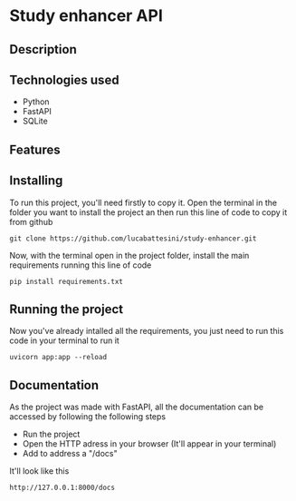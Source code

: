 # Study enhancer API

## Description

## Technologies used
- Python
- FastAPI
- SQLite

## Features

## Installing
To run this project, you'll need firstly to copy it. Open the terminal in the folder you want to install the project an then run this line of code to copy it from github

    git clone https://github.com/lucabattesini/study-enhancer.git

Now, with the terminal open in the project folder, install the main requirements running this line of code

    pip install requirements.txt

## Running the project
Now you've already intalled all the requirements, you just need to run this code in your terminal to run it

    uvicorn app:app --reload   

## Documentation
As the project was made with FastAPI, all the documentation can be accessed by following the following steps

- Run the project
- Open the HTTP adress in your browser (It'll appear in your terminal)
- Add to address a "/docs"

It'll look like this

    http://127.0.0.1:8000/docs
